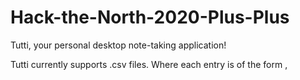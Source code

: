 # Hack-the-North-2020-Plus-Plus

Tutti, your personal desktop note-taking application!

Tutti currently supports .csv files. Where each entry is of the form <task>,<date>

